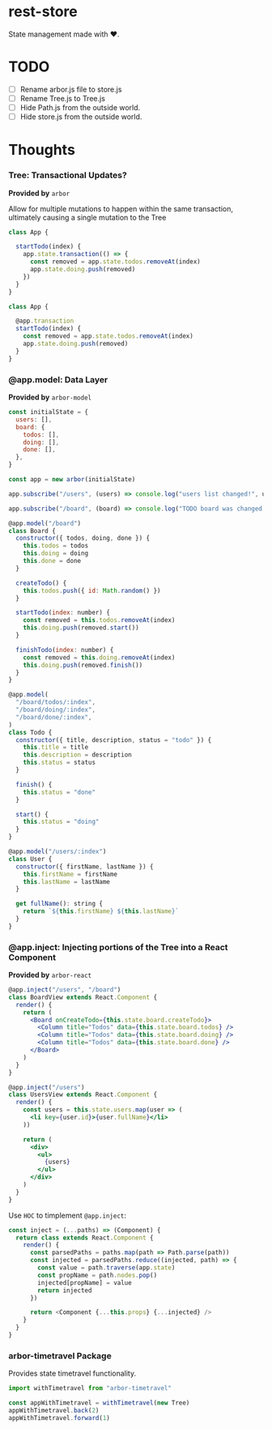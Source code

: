 # rest-store

State management made with ❤️.

# TODO

- [ ] Rename arbor.js file to store.js
- [ ] Rename Tree.js to Tree.js
- [ ] Hide Path.js from the outside world.
- [ ] Hide store.js from the outside world.

# Thoughts

### Tree: Transactional Updates?

**Provided by** `arbor`

Allow for multiple mutations to happen within the same transaction, ultimately causing a single mutation to the Tree

```js
class App {

  startTodo(index) {
    app.state.transaction(() => {
      const removed = app.state.todos.removeAt(index)
      app.state.doing.push(removed)
    })
  }
}

class App {

  @app.transaction
  startTodo(index) {
    const removed = app.state.todos.removeAt(index)
    app.state.doing.push(removed)
  }
}
```

### @app.model: Data Layer

**Provided by** `arbor-model`

```jsx
const initialState = {
  users: [],
  board: {
    todos: [],
    doing: [],
    done: [],
  },
}

const app = new arbor(initialState)

app.subscribe("/users", (users) => console.log("users list changed!", users))

app.subscribe("/board", (board) => console.log("TODO board was changed!", board))
```

```js
@app.model("/board")
class Board {
  constructor({ todos, doing, done }) {
    this.todos = todos
    this.doing = doing
    this.done = done
  }

  createTodo() {
    this.todos.push({ id: Math.random() })
  }

  startTodo(index: number) {
    const removed = this.todos.removeAt(index)
    this.doing.push(removed.start())
  }

  finishTodo(index: number) {
    const removed = this.doing.removeAt(index)
    this.doing.push(removed.finish())
  }
}

@app.model(
  "/board/todos/:index",
  "/board/doing/:index",
  "/board/done/:index",
)
class Todo {
  constructor({ title, description, status = "todo" }) {
    this.title = title
    this.description = description
    this.status = status
  }

  finish() {
    this.status = "done"
  }

  start() {
    this.status = "doing"
  }
}

@app.model("/users/:index")
class User {
  constructor({ firstName, lastName }) {
    this.firstName = firstName
    this.lastName = lastName
  }

  get fullName(): string {
    return `${this.firstName} ${this.lastName}`
  }
}
```

### @app.inject: Injecting portions of the Tree into a React Component

**Provided by** `arbor-react`

```jsx
@app.inject("/users", "/board")
class BoardView extends React.Component {
  render() {
    return (
      <Board onCreateTodo={this.state.board.createTodo}>
        <Column title="Todos" data={this.state.board.todos} />
        <Column title="Todos" data={this.state.board.doing} />
        <Column title="Todos" data={this.state.board.done} />
      </Board>
    )
  }
}
```

```jsx
@app.inject("/users")
class UsersView extends React.Component {
  render() {
    const users = this.state.users.map(user => (
      <li key={user.id}>{user.fullName}</li>
    ))

    return (
      <div>
        <ul>
          {users}
        </ul>
      </div>
    )
  }
}
```

Use `HOC` to timplement `@app.inject`:

```js
const inject = (...paths) => (Component) {
  return class extends React.Component {
    render() {
      const parsedPaths = paths.map(path => Path.parse(path))
      const injected = parsedPaths.reduce((injected, path) => {
        const value = path.traverse(app.state)
        const propName = path.nodes.pop()
        injected[propName] = value
        return injected
      })

      return <Component {...this.props} {...injected} />
    }
  }
}
```

### arbor-timetravel Package

Provides state timetravel functionality.

```js
import withTimetravel from "arbor-timetravel"

const appWithTimetravel = withTimetravel(new Tree)
appWithTimetravel.back(2)
appWithTimetravel.forward(1)
```
